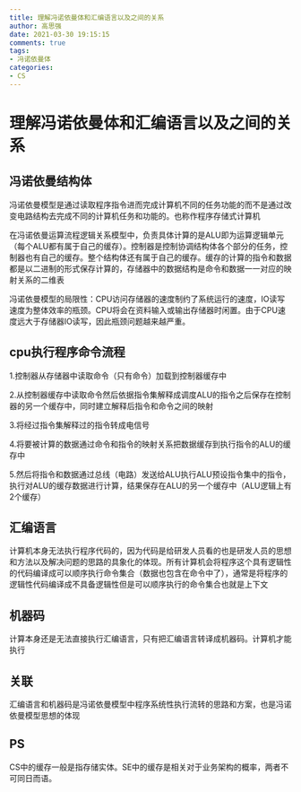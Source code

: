 ```yaml
---
title: 理解冯诺依曼体和汇编语言以及之间的关系
author: 高思强
date: 2021-03-30 19:15:15
comments: true
tags:
- 冯诺依曼体
categories:
- CS
---
```


# 理解冯诺依曼体和汇编语言以及之间的关系

## 冯诺依曼结构体
冯诺依曼模型是通过读取程序指令进而完成计算机不同的任务功能的而不是通过改变电路结构去完成不同的计算机任务和功能的。也称作程序存储式计算机

在冯诺依曼运算流程逻辑关系模型中，负责具体计算的是ALU即为运算逻辑单元（每个ALU都有属于自己的缓存）。控制器是控制协调结构体各个部分的任务，控制器也有自己的缓存。整个结构体还有属于自己的缓存。缓存的计算的指令和数据都是以二进制的形式保存计算的，存储器中的数据结构是命令和数据一一对应的映射关系的二维表

冯诺依曼模型的局限性：CPU访问存储器的速度制约了系统运行的速度，IO读写速度为整体效率的瓶颈。CPU将会在资料输入或输出存储器时闲置。由于CPU速度远大于存储器IO读写，因此瓶颈问题越来越严重。

## cpu执行程序命令流程

1.控制器从存储器中读取命令（只有命令）加载到控制器缓存中

2.从控制器缓存中读取命令然后依据指令集解释成调度ALU的指令之后保存在控制器的另一个缓存中，同时建立解释后指令和命令之间的映射

3.将经过指令集解释过的指令转成电信号

4.将要被计算的数据通过命令和指令的映射关系把数据缓存到执行指令的ALU的缓存中

5.然后将指令和数据通过总线（电路）发送给ALU执行ALU预设指令集中的指令，执行对ALU的缓存数据进行计算，结果保存在ALU的另一个缓存中（ALU逻辑上有2个缓存）

## 汇编语言
计算机本身无法执行程序代码的，因为代码是给研发人员看的也是研发人员的思想和方法以及解决问题的思路的具象化的体现。所有计算机会将程序这个具有逻辑性的代码编译成可以顺序执行命令集合（数据也包含在命令中了），通常是将程序的逻辑性代码编译成不具备逻辑性但是可以顺序执行的命令集合也就是上下文

## 机器码
计算本身还是无法直接执行汇编语言，只有把汇编语言转译成机器码。计算机才能执行

## 关联
汇编语言和机器码是冯诺依曼模型中程序系统性执行流转的思路和方案，也是冯诺依曼模型思想的体现

## PS
CS中的缓存一般是指存储实体。SE中的缓存是相关对于业务架构的概率，两者不可同日而语。